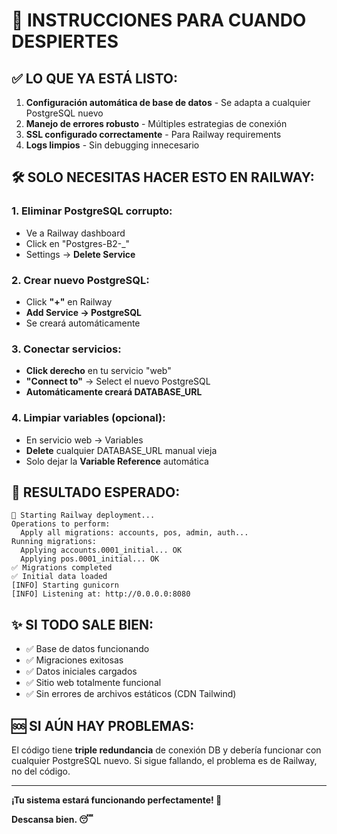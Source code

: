 # 🌅 INSTRUCCIONES PARA CUANDO DESPIERTES

## ✅ LO QUE YA ESTÁ LISTO:

1. **Configuración automática de base de datos** - Se adapta a cualquier PostgreSQL nuevo
2. **Manejo de errores robusto** - Múltiples estrategias de conexión
3. **SSL configurado correctamente** - Para Railway requirements
4. **Logs limpios** - Sin debugging innecesario

## 🛠️ SOLO NECESITAS HACER ESTO EN RAILWAY:

### **1. Eliminar PostgreSQL corrupto:**
- Ve a Railway dashboard
- Click en "Postgres-B2-_" 
- Settings → **Delete Service**

### **2. Crear nuevo PostgreSQL:**
- Click **"+"** en Railway
- **Add Service → PostgreSQL**
- Se creará automáticamente

### **3. Conectar servicios:**
- **Click derecho** en tu servicio "web"  
- **"Connect to"** → Select el nuevo PostgreSQL
- **Automáticamente creará DATABASE_URL**

### **4. Limpiar variables (opcional):**
- En servicio web → Variables
- **Delete** cualquier DATABASE_URL manual vieja
- Solo dejar la **Variable Reference** automática

## 🎯 RESULTADO ESPERADO:

```
🚀 Starting Railway deployment...
Operations to perform:
  Apply all migrations: accounts, pos, admin, auth...
Running migrations:
  Applying accounts.0001_initial... OK
  Applying pos.0001_initial... OK
✅ Migrations completed
✅ Initial data loaded
[INFO] Starting gunicorn
[INFO] Listening at: http://0.0.0.0:8080
```

## ✨ SI TODO SALE BIEN:

- ✅ Base de datos funcionando
- ✅ Migraciones exitosas  
- ✅ Datos iniciales cargados
- ✅ Sitio web totalmente funcional
- ✅ Sin errores de archivos estáticos (CDN Tailwind)

## 🆘 SI AÚN HAY PROBLEMAS:

El código tiene **triple redundancia** de conexión DB y debería funcionar con cualquier PostgreSQL nuevo. Si sigue fallando, el problema es de Railway, no del código.

---

**¡Tu sistema estará funcionando perfectamente! 🎉**

**Descansa bien. 😴**